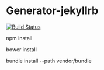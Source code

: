 # Generator-jekyllrb 

[![Build Status](https://travis-ci.org/kerrongordon/gsetri.svg?branch=master)](https://travis-ci.org/kerrongordon/gsetri)


npm install

bower install

bundle install --path vendor/bundle

